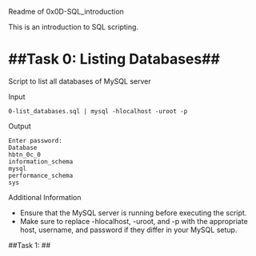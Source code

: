 Readme of 0x0D-SQL_introduction

This is an introduction to SQL scripting.

##Task 0: Listing Databases##
===================================================
Script to list all databases of MySQL server

Input
```
0-list_databases.sql | mysql -hlocalhost -uroot -p
```

Output
```
Enter password: 
Database                                                                                     
hbtn_0c_0                                                                                    
information_schema                                                                           
mysql                                                                                        
performance_schema                                                                           
sys        
```

Additional Information

-   Ensure that the MySQL server is running before executing the script.
-   Make sure to replace -hlocalhost, -uroot, and -p with the appropriate host, username, and password if they differ in your MySQL setup.

##Task 1: ##

